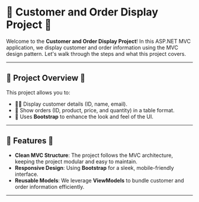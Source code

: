 ﻿# 🎉 **Customer and Order Display Project** 🎉

Welcome to the **Customer and Order Display Project**! In this ASP.NET MVC application, we display customer and order information using the MVC design pattern. Let's walk through the steps and what this project covers.

---

## 🚀 **Project Overview** 🚀

This project allows you to:

- 🧑‍💼 Display customer details (ID, name, email).
- 🛒 Show orders (ID, product, price, and quantity) in a table format.
- 🎨 Uses **Bootstrap** to enhance the look and feel of the UI.

---

## 🔨 **Features** 🔨

- **Clean MVC Structure**: The project follows the MVC architecture, keeping the project modular and easy to maintain.
- **Responsive Design**: Using **Bootstrap** for a sleek, mobile-friendly interface.
- **Reusable Models**: We leverage **ViewModels** to bundle customer and order information efficiently.

---